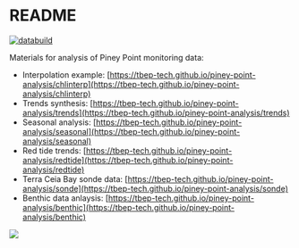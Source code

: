 # README

[![databuild](https://github.com/tbep-tech/piney-point-analysis/workflows/databuild/badge.svg)](https://github.com/tbep-tech/piney-point-analysis/actions)

Materials for analysis of Piney Point monitoring data: 

* Interpolation example: [https://tbep-tech.github.io/piney-point-analysis/chlinterp](https://tbep-tech.github.io/piney-point-analysis/chlinterp)
* Trends synthesis: [https://tbep-tech.github.io/piney-point-analysis/trends](https://tbep-tech.github.io/piney-point-analysis/trends)
* Seasonal analysis: [https://tbep-tech.github.io/piney-point-analysis/seasonal](https://tbep-tech.github.io/piney-point-analysis/seasonal)
* Red tide trends: [https://tbep-tech.github.io/piney-point-analysis/redtide](https://tbep-tech.github.io/piney-point-analysis/redtide) 
* Terra Ceia Bay sonde data: [https://tbep-tech.github.io/piney-point-analysis/sonde](https://tbep-tech.github.io/piney-point-analysis/sonde) 
* Benthic data anlaysis: [https://tbep-tech.github.io/piney-point-analysis/benthic](https://tbep-tech.github.io/piney-point-analysis/benthic)

![](https://tbep-tech.github.io/piney-point-analysis/chlani.gif)

